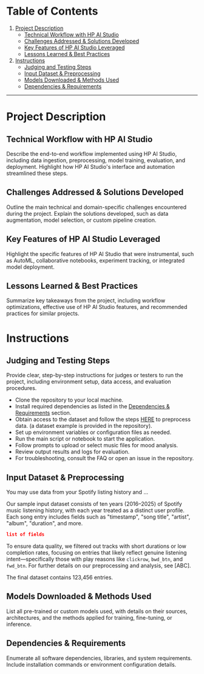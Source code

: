 # Table of Contents

1. [Project Description](#project-description)
    - [Technical Workflow with HP AI Studio](#technical-workflow-with-hp-ai-studio)
    - [Challenges Addressed & Solutions Developed](#challenges-addressed--solutions-developed)
    - [Key Features of HP AI Studio Leveraged](#key-features-of-hp-ai-studio-leveraged)
    - [Lessons Learned & Best Practices](#lessons-learned--best-practices)
2. [Instructions](#instructions)
    - [Judging and Testing Steps](#judging-and-testing-steps)
    - [Input Dataset & Preprocessing](#input-dataset--preprocessing)
    - [Models Downloaded & Methods Used](#models-downloaded--methods-used)
    - [Dependencies & Requirements](#dependencies--requirements)

---

# Project Description

## Technical Workflow with HP AI Studio
Describe the end-to-end workflow implemented using HP AI Studio, including data ingestion, preprocessing, model training, evaluation, and deployment. Highlight how HP AI Studio's interface and automation streamlined these steps.

## Challenges Addressed & Solutions Developed
Outline the main technical and domain-specific challenges encountered during the project. Explain the solutions developed, such as data augmentation, model selection, or custom pipeline creation.

## Key Features of HP AI Studio Leveraged
Highlight the specific features of HP AI Studio that were instrumental, such as AutoML, collaborative notebooks, experiment tracking, or integrated model deployment.

## Lessons Learned & Best Practices
Summarize key takeaways from the project, including workflow optimizations, effective use of HP AI Studio features, and recommended practices for similar projects.

# Instructions

## Judging and Testing Steps
Provide clear, step-by-step instructions for judges or testers to run the project, including environment setup, data access, and evaluation procedures.
- Clone the repository to your local machine.
- Install required dependencies as listed in the [Dependencies & Requirements](#dependencies--requirements) section.
- Obtain access to the dataset and follow the steps [HERE](#input-dataset--preprocessing) to preprocess data. (a dataset example is provided in the repository). 
- Set up environment variables or configuration files as needed.
- Run the main script or notebook to start the application.
- Follow prompts to upload or select music files for mood analysis.
- Review output results and logs for evaluation.
- For troubleshooting, consult the FAQ or open an issue in the repository.

## Input Dataset & Preprocessing
You may use data from your Spotify listing history and ... 
<!-- any pre-filtering you've done -->
Our sample input dataset consists of ten years (2016–2025) of Spotify music listening history, with each year treated as a distinct user profile. Each song entry includes fields such as "timestamp", "song title", "artist", "album", "duration", and more. 

```json
list of fields
```

To ensure data quality, we filtered out tracks with short durations or low completion rates, focusing on entries that likely reflect genuine listening intent—specifically those with play reasons like `clickrow`, `bwd_btn`, and `fwd_btn`. For further details on our preprocessing and analysis, see [ABC]. <!-- the pointer to excel files -->

The final dataset contains 123,456 entries.
<!-- write more here -->

## Models Downloaded & Methods Used
List all pre-trained or custom models used, with details on their sources, architectures, and the methods applied for training, fine-tuning, or inference.

## Dependencies & Requirements
Enumerate all software dependencies, libraries, and system requirements. Include installation commands or environment configuration details.